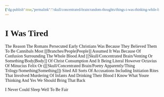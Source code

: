 ```yaml
---
{"dg-publish":true,"permalink":"/skull/concentrated-brain/random-thoughts/things-i-was-thinking-while-being-attacked-by-insomnia/","title":"I Was Tired","tags":["RandomThoughts","Insomnia","TmaReference","Rambling"],"noteIcon":""}
---
```


<style id="Force_Custom_Fonts" type="text/css">@font-face{font-style:normal;font-family:"Merriweather";src:local("Merriweather")}@font-face{font-style:bolder;font-family:"Merriweather";src:local("Merriweather")}@font-face{font-style:normal;font-family:"Merriweather";src:local("Merriweather");unicode-range:U+0-FF,U+2E80-9FFF,U+F900-FAFF,U+FE30-FE4F,U+20000-2FA1F}@font-face{font-style:bolder;font-family:"Merriweather";src:local("Merriweather");unicode-range:U+0-FF,U+2E80-9FFF,U+F900-FAFF,U+FE30-FE4F,U+20000-2FA1F}@font-face{font-style:normal;font-family:"Merriweather";src:local("Merriweather");unicode-range:U+0-FF}@font-face{font-style:bolder;font-family:"Merriweather";src:local("Merriweather");unicode-range:U+0-FF}:not(pre):not(code):not(textarea):not(tt):not(kbd):not(samp):not(var){font-family:"Merriweather"!important}pre,code,textarea,tt,kbd,samp,var{font-family:monospace!important}pre *,code *,textarea *,tt *,kbd *,samp *,var *{font-family:monospace!important}</style>

# I Was Tired
The Reason The Romans Persecuted Early Christians Was Because They Believed Them To Be Cannibals
Most [[Branches/People\|People]] Assumed It Was Because Of Confusion Surrounding The Whole Blood And [[Skull/Concentrated Brain/Venting Or Something/Body\|Body]] Of Christ Consumption And It Being Literal
However
Octavius Of Minucius Felix Or ([[Skull/Concentrated Brain/Poetry Apparently/Thing Trilogy/Something\|Something]]) Sited All Sorts Of Accusations Including Initiation Rites That Involved Murdering Of Infants And Drinking Their Blood
I Know What Youre Thinking And Yes
We Should Bring That Back

I Never Could Sleep Well To Be Fair


